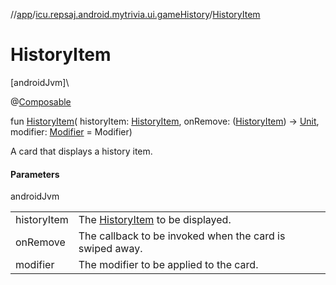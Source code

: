 //[app](../../index.md)/[icu.repsaj.android.mytrivia.ui.gameHistory](index.md)/[HistoryItem](-history-item.md)

# HistoryItem

[androidJvm]\

@[Composable](https://developer.android.com/reference/kotlin/androidx/compose/runtime/Composable.html)

fun [HistoryItem](-history-item.md)(
historyItem: [HistoryItem](../icu.repsaj.android.mytrivia.model/-history-item/index.md),
onRemove: ([HistoryItem](../icu.repsaj.android.mytrivia.model/-history-item/index.md))
-&gt; [Unit](https://kotlinlang.org/api/latest/jvm/stdlib/kotlin/-unit/index.html),
modifier: [Modifier](https://developer.android.com/reference/kotlin/androidx/compose/ui/Modifier.html) =
Modifier)

A card that displays a history item.

#### Parameters

androidJvm

|             |                                                                                                 |
|-------------|-------------------------------------------------------------------------------------------------|
| historyItem | The [HistoryItem](../icu.repsaj.android.mytrivia.model/-history-item/index.md) to be displayed. |
| onRemove    | The callback to be invoked when the card is swiped away.                                        |
| modifier    | The modifier to be applied to the card.                                                         |
